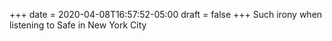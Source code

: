 +++
date = 2020-04-08T16:57:52-05:00
draft = false
+++
Such irony when listening to Safe in New York City